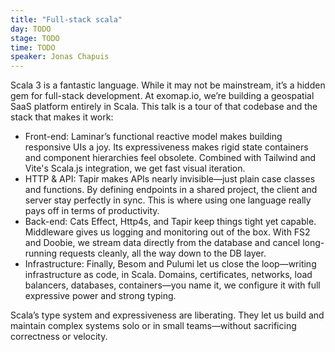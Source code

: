 ```yaml
---
title: "Full-stack scala"
day: TODO
stage: TODO
time: TODO
speaker: Jonas Chapuis
---
```


Scala 3 is a fantastic language. While it may not be mainstream, it’s a hidden gem for full-stack development. At exomap.io, we’re building a geospatial SaaS platform entirely in Scala. This talk is a tour of that codebase and the stack that makes it work:

* Front-end: Laminar’s functional reactive model makes building responsive UIs a joy. Its expressiveness makes rigid state containers and component hierarchies feel obsolete. Combined with Tailwind and Vite's Scala.js integration, we get fast visual iteration.
* HTTP & API: Tapir makes APIs nearly invisible—just plain case classes and functions. By defining endpoints in a shared project, the client and server stay perfectly in sync. This is where using one language really pays off in terms of productivity.
* Back-end: Cats Effect, Http4s, and Tapir keep things tight yet capable. Middleware gives us logging and monitoring out of the box. With FS2 and Doobie, we stream data directly from the database and cancel long-running requests cleanly, all the way down to the DB layer.
* Infrastructure: Finally, Besom and Pulumi let us close the loop—writing infrastructure as code, in Scala. Domains, certificates, networks, load balancers, databases, containers—you name it, we configure it with full expressive power and strong typing.

Scala’s type system and expressiveness are liberating. They let us build and maintain complex systems solo or in small teams—without sacrificing correctness or velocity.
    